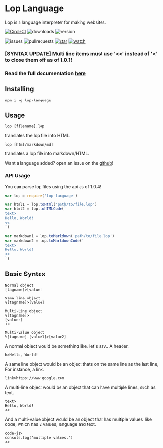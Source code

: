 # Lop Language
Lop is a language interpreter for making websites.

[![CircleCI](https://circleci.com/gh/Lop-Language/lop.svg?style=svg)](https://circleci.com/gh/Lop-Language/lop) ![downloads](https://img.shields.io/npm/dt/lop-language) ![version](https://img.shields.io/npm/v/lop-language) 

![issues](https://img.shields.io/github/issues/lop-language/lop) ![pullrequests](https://img.shields.io/github/issues-pr/lop-language/lop) 
[![star](https://img.shields.io/github/stars/lop-language/lop?style=social)](https://github.com/lop-language/lop) [![watch](https://img.shields.io/github/watchers/lop-language/lop?style=social)](https://github.com/lop-language/lop)

### [SYNTAX UPDATE] Multi line items must use '<<' instead of '<' to close them off as of 1.0.1!

### Read the full documentation [here](https://github.com/Lop-Language/lop/wiki)

## Installing
```
npm i -g lop-language
```

## Usage
```
lop [filename].lop
```
translates the lop file into HTML.
```
lop [html/markdown/md]
```
translates a lop file into markdown/HTML.

Want a language added? open an issue on the [github](https://github.com/Lop-Language/lop)!

### API Usage
You can parse lop files using the api as of 1.0.4!
```javascript
var lop = require('lop-language')

var html1 = lop.toHtml('path/to/file.lop')
var html2 = lop.tohTMLCode(`
text>
Hello, World!
<<
`)

var markdown1 = lop.toMarkdown('path/to/file.lop')
var markdown2 = lop.toMarkdownCode(`
text>
Hello, World!
<<
`)
```

## Basic Syntax
```
Normal object
[tagname]>[value]

Same line object
%[tagname]>[value]

Multi-Line object
%[tagname]>
[values]
<<

Multi-value object
%[tagname]-[value1]>[value2]
```
A normal object would be something like, let's say.. A header.
```
h>Hello, World!
```
A same line object would be an object thats on the same line as the last line, For instance, a link.
```
link>https://www.google.com
```
A multi-line object would be an object that can have multiple lines, such as text.
```
text>
Hello, World!
<<
```
And a multi-value object would be an object that has multiple values, like code, which has 2 values, language and text.
```
code-js>
console.log('multiple values.')
<<
```
